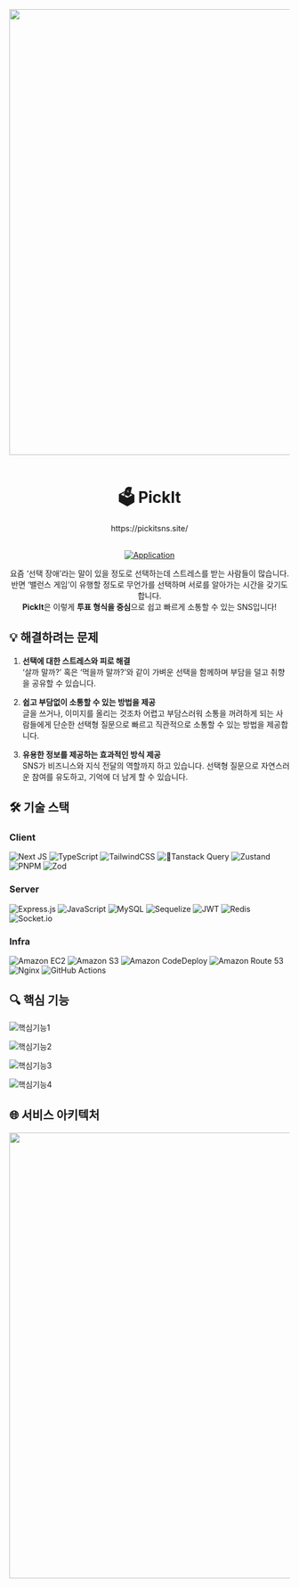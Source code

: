 <div align=center>
  <img src="https://github.com/jwo0o0/SNS_Project/blob/develop/public/images/og_image.png?raw=true" width="800" /><br/><br/>
  <h1> 🗳️ PickIt </h2>
  https://pickitsns.site/
  <br><br>

  [![Application](http://img.shields.io/badge/Application-000000?style=flat&logo=github&logoColor=white&link=https://pickitsns.site/)](https://sns.jwoo.site/)
  <!--
[![Storybook](http://img.shields.io/badge/Storybook-FF4785?style=flat&logo=Storybook&logoColor=white&link=https://pickitsns.site)](https://sns.jwoo.site)
[![API Docs](http://img.shields.io/badge/Swagger-85EA2D?style=flat&logo=swagger&logoColor=white&link=https://pickitsns.site)](https://sns.jwoo.site)
-->

요즘 ‘선택 장애’라는 말이 있을 정도로 선택하는데 스트레스를 받는 사람들이 많습니다. <br/>
반면 ‘밸런스 게임’이 유행할 정도로 무언가를 선택하며 서로를 알아가는 시간을 갖기도 합니다. <br/>
**PickIt**은 이렇게 **투표 형식을 중심**으로 쉽고 빠르게 소통할 수 있는 SNS입니다!

</div>

## 💡 해결하려는 문제
1. **선택에 대한 스트레스와 피로 해결**<br/>
    ‘살까 말까?’ 혹은 ‘먹을까 말까?’와 같이 가벼운 선택을 함께하며 부담을 덜고 취향을 공유할 수 있습니다. 
    
2. **쉽고 부담없이 소통할 수 있는 방법을 제공**<br/>
    글을 쓰거나, 이미지를 올리는 것조차 어렵고 부담스러워 소통을 꺼려하게 되는 사람들에게 단순한 선택형 질문으로 빠르고 직관적으로 소통할 수 있는 방법을 제공합니다.
    
3. **유용한 정보를 제공하는 효과적인 방식 제공**<br/>
    SNS가 비즈니스와 지식 전달의 역할까지 하고 있습니다. 선택형 질문으로 자연스러운 참여를 유도하고, 기억에 더 남게 할 수 있습니다.

## 🛠️ 기술 스택
### Client
![Next JS](https://img.shields.io/badge/Next.js-black?style=flat&logo=next.js&logoColor=white) ![TypeScript](https://img.shields.io/badge/typescript-%23007ACC.svg?style=flat&logo=typescript&logoColor=white) ![TailwindCSS](https://img.shields.io/badge/tailwindcss-%2338B2AC.svg?style=flat&logo=tailwind-css&logoColor=white) 	![Tanstack Query](https://img.shields.io/badge/-Tanstack%20Query-FF4154?style=flat&logo=react%20query&logoColor=white) ![Zustand](https://img.shields.io/badge/Zustand-black?style=flat) ![PNPM](https://img.shields.io/badge/pnpm-%234a4a4a.svg?style=flat&logo=pnpm&logoColor=f69220) ![Zod](https://img.shields.io/badge/zod-%233068b7.svg?style=flat&logo=zod&logoColor=white)

### Server
![Express.js](https://img.shields.io/badge/express.js-%23404d59.svg?style=flat&logo=express&logoColor=%2361DAFB)
![JavaScript](https://img.shields.io/badge/javascript-%23323330.svg?style=flat&logo=javascript&logoColor=%23F7DF1E) ![MySQL](https://img.shields.io/badge/mysql-4479A1.svg?style=flat&logo=mysql&logoColor=white) ![Sequelize](https://img.shields.io/badge/Sequelize-52B0E7?style=flat&logo=Sequelize&logoColor=white) ![JWT](https://img.shields.io/badge/JWT-black?style=flat&logo=JSON%20web%20tokens) ![Redis](https://img.shields.io/badge/redis-%23DD0031.svg?style=flat&logo=redis&logoColor=white) ![Socket.io](https://img.shields.io/badge/Socket.io-black?style=flat&logo=socket.io&badgeColor=010101)
### Infra
![Amazon EC2](https://img.shields.io/badge/EC2-FF9900?style=flat&logo=amazonec2&logoColor=white) ![Amazon S3](https://img.shields.io/badge/S3-569A31?style=flat&logo=amazons3&logoColor=white) ![Amazon CodeDeploy](https://img.shields.io/badge/CodeDeploy-569A31?style=flat&logo=CodeDeploy&logoColor=white) ![Amazon Route 53](https://img.shields.io/badge/Route%2053-8C4FFF?style=flat&logo=amazonroute53&logoColor=white) ![Nginx](https://img.shields.io/badge/nginx-%23009639.svg?style=flat&logo=nginx&logoColor=white) ![GitHub Actions](https://img.shields.io/badge/github%20actions-%232671E5.svg?style=flat&logo=githubactions&logoColor=white)


## 🔍 핵심 기능

![핵심기능1](https://github.com/user-attachments/assets/43f1398d-7c6f-46c0-bf82-2a5dfb2535da)

![핵심기능2](https://github.com/user-attachments/assets/9e466754-45dd-4a79-a9c5-26d29482000b)

![핵심기능3](https://github.com/user-attachments/assets/406ae775-db2c-4fcc-b714-a35eebaf81a2)

![핵심기능4](https://github.com/user-attachments/assets/ed19f2dd-0a9d-4146-a231-a2f9fd42af96)

## 🌐 서비스 아키텍처
<img src="https://github.com/user-attachments/assets/c8fd626a-7942-4f97-a5b6-25387f174b76" width="800" />

